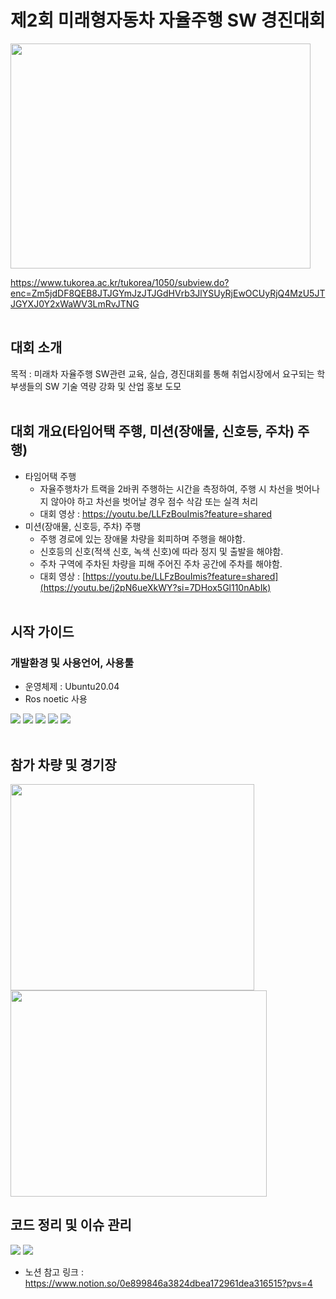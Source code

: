 # 제2회 미래형자동차 자율주행 SW 경진대회
<table>
  <tr>
  <!--
  <td align="center"><b>Team Leader</b></sub></a><br /></td>
  <td align="center"><b>Autonomous Driving</b></sub></a><br /></td>
  <td align="center"><b>S/W</b></sub></a><br /></td>
  <td align="center"><b>S/W</b></sub></a><br /></td>
  -->
  </tr>
  <!--
    <td align="center"><a href="https://github.com/HJW-storage"><img src="https://user-images.githubusercontent.com/103934004/229440749-5e448f84-ee88-48d5-8d2e-22881c1d4baf.jpeg" width="100px;" alt=""/><br /><sub><b>Hong Ji Whan</b></sub></a><br /></td>
  -->
  </tr>
  <img src="https://github.com/HJW-storage/Future_Car_SW/assets/113449410/b4a24660-428a-4e2f-b5b1-f7e05f0b19fa" width = "480" height="360">
  
  https://www.tukorea.ac.kr/tukorea/1050/subview.do?enc=Zm5jdDF8QEB8JTJGYmJzJTJGdHVrb3JlYSUyRjEwOCUyRjQ4MzU5JTJGYXJ0Y2xWaWV3LmRvJTNG
</table>

  
## 대회 소개
목적 : 미래차 자율주행 SW관련 교육, 실습, 경진대회를 통해 취업시장에서 요구되는 학부생들의 SW 기술 역량 강화 및 산업 홍보 도모<br /><br />

## 대회 개요(타임어택 주행, 미션(장애물, 신호등, 주차) 주행)
* 타임어택 주행
  - 자율주행차가 트랙을 2바퀴 주행하는 시간을 측정하여, 주행 시 차선을 벗어나지 않아야 하고 차선을 벗어날 경우 점수 삭감 또는 실격 처리
  - 대회 영상 : https://youtu.be/LLFzBouImis?feature=shared
* 미션(장애물, 신호등, 주차) 주행
  - 주행 경로에 있는 장애물 차량을 회피하며 주행을 해야함.
  - 신호등의 신호(적색 신호, 녹색 신호)에 따라 정지 및 출발을 해야함.
  - 주차 구역에 주차된 차량을 피해 주어진 주차 공간에 주차를 해야함.
  - 대회 영상 : [https://youtu.be/LLFzBouImis?feature=shared](https://youtu.be/j2pN6ueXkWY?si=7DHox5Gl110nAbIk)<br /><br />


## 시작 가이드
### 개발환경 및 사용언어, 사용툴
* 운영체제 : Ubuntu20.04  
* Ros noetic 사용
  
<img src="https://img.shields.io/badge/Linux-FCC624?style=for-the-badge&logo=linux&logoColor=black" /> <img src="https://img.shields.io/badge/Python-14354C?style=for-the-badge&logo=python&logoColor=white" /> <img src="https://img.shields.io/badge/C%2B%2B-00599C?style=for-the-badge&logo=c%2B%2B&logoColor=white" /> <img src="https://img.shields.io/badge/Visual_Studio_Code-0078D4?style=for-the-badge&logo=visual%20studio%20code&logoColor=white" /> <img src="https://img.shields.io/badge/Arduino_IDE-00979D?style=for-the-badge&logo=arduino&logoColor=white" /><br /><br /> 

## 참가 차량 및 경기장
<img src="https://github.com/HJW-storage/Future_Car_SW/assets/113449410/68344437-2bdc-498e-9b0d-734d762b1cfa" width="390" height="330"> <img src="https://github.com/HJW-storage/Future_Car_SW/assets/113449410/8c57adf3-0923-4d57-8e9d-c52727e0b030" width="410" height="330">

## 코드 정리 및 이슈 관리
<img src="https://img.shields.io/badge/Notion-000000?style=for-the-badge&logo=notion&logoColor=white" /> <img src="https://img.shields.io/badge/GitHub-100000?style=for-the-badge&logo=github&logoColor=white" />
* 노션 참고 링크 : https://www.notion.so/0e899846a3824dbea172961dea316515?pvs=4

